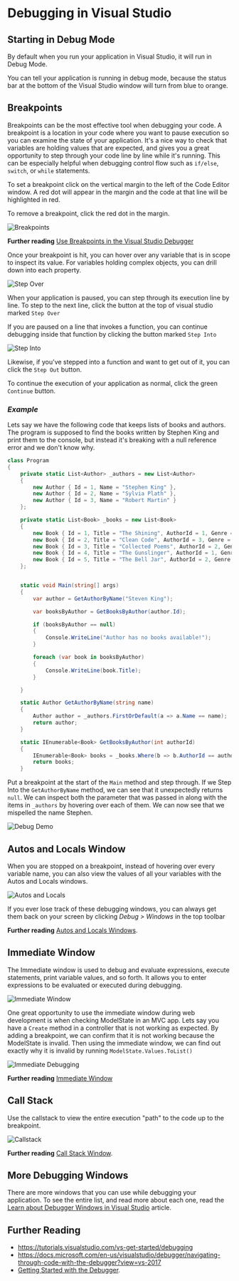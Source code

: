 # Debugging in Visual Studio

## Starting in Debug Mode

By default when you run your application in Visual Studio, it will run in Debug Mode. 

You can tell your application is running in debug mode, because the status bar at the bottom of the Visual Studio window will turn from blue to orange.


## Breakpoints

Breakpoints can be the most effective tool when debugging your code. A breakpoint is a location in your code where you want to pause execution so you can examine the state of your application. It's a nice way to check that variables are holding values that are expected, and gives you a great opportunity to step through your code line by line while it's running. This can be especially helpful when debugging control flow such as `if/else`, `switch`, or `while` statements.

To set a breakpoint click on the vertical margin to the left of the Code Editor window. A red dot will appear in the margin and the code at that line will be highlighted in red.

To remove a breakpoint, click the red dot in the margin.

![Breakpoints](./images/breakpoint.gif)

**Further reading**
[Use Breakpoints in the Visual Studio Debugger](https://docs.microsoft.com/en-us/visualstudio/debugger/using-breakpoints?view=vs-2017)

Once your breakpoint is hit, you can hover over any variable that is in scope to inspect its value. For variables holding complex objects, you can drill down into each property.

![Step Over](./images/StepOver.gif)

When your application is paused, you can step through its execution line by line. To step to the next line, click the button at the top of visual studio marked `Step Over`

If you are paused on a line that invokes a function, you can continue debugging inside that function by clicking the button marked `Step Into`

![Step Into](./images/StepInto.gif)

Likewise, if you've stepped into a function and want to get out of it, you can click the `Step Out` button.

To continue the execution of your application as normal, click the green `Continue` button.

### _Example_

Lets say we have the following code that keeps lists of books and authors. The program is supposed to find the books written by Stephen King and print them to the console, but instead it's breaking with a null reference error and we don't know why.

```csharp
class Program
{
    private static List<Author> _authors = new List<Author>
    {
        new Author { Id = 1, Name = "Stephen King" },
        new Author { Id = 2, Name = "Sylvia Plath" },
        new Author { Id = 3, Name = "Robert Martin" }
    };

    private static List<Book> _books = new List<Book>
    {
        new Book { Id = 1, Title = "The Shining", AuthorId = 1, Genre = "Horror" },
        new Book { Id = 2, Title = "Clean Code", AuthorId = 3, Genre = "Software" },
        new Book { Id = 3, Title = "Collected Poems", AuthorId = 2, Genre = "Poetry" },
        new Book { Id = 4, Title = "The Gunslinger", AuthorId = 1, Genre = "Fiction" },
        new Book { Id = 5, Title = "The Bell Jar", AuthorId = 2, Genre = "Fiction" },
    };


    static void Main(string[] args)
    {
        var author = GetAuthorByName("Steven King");

        var booksByAuthor = GetBooksByAuthor(author.Id);

        if (booksByAuthor == null)
        {
            Console.WriteLine("Author has no books available!");
        }

        foreach (var book in booksByAuthor)
        {
            Console.WriteLine(book.Title);
        }

    }

    static Author GetAuthorByName(string name)
    {
        Author author = _authors.FirstOrDefault(a => a.Name == name);
        return author;
    }

    static IEnumerable<Book> GetBooksByAuthor(int authorId)
    {
        IEnumerable<Book> books = _books.Where(b => b.AuthorId == authorId);
        return books;
    }
```

Put a breakpoint at the start of the `Main` method and step through. If we Step Into the `GetAuthorByName` method, we can see that it unexpectedly returns `null`. We can inspect both the parameter that was passed in along with the items in `_authors` by hovering over each of them. We can now see that we mispelled the name Stephen.

![Debug Demo](./images/DebugDemo.gif)

## Autos and Locals Window

When you are stopped on a breakpoint, instead of hovering over every variable name, you can also view the values of all your variables with the Autos and Locals windows.

![Autos and Locals](./images/autos_locals.gif)

If you ever lose track of these debugging windows, you can always get them back on your screen by clicking _Debug > Windows_ in the top toolbar

**Further reading**
[Autos and Locals Windows](https://docs.microsoft.com/en-us/visualstudio/debugger/autos-and-locals-windows?view=vs-2017).

## Immediate Window

The Immediate window is used to debug and evaluate expressions, execute statements, print variable values, and so forth. It allows you to enter expressions to be evaluated or executed during debugging.

![Immediate Window](./images/immediate.gif)

One great opportunity to use the immediate window during web development is when checking ModelState in an MVC app. Lets say you have a `Create` method in a controller that is not working as expected. By adding a breakpoint, we can confirm that it is not working because the ModelState is invalid. Then using the immediate window, we can find out exactly why it is invalid by running `ModelState.Values.ToList()`

![Immediate Debugging](./images/ImmediateDebugging.gif)

**Further reading**
[Immediate Window](https://docs.microsoft.com/en-us/visualstudio/ide/reference/immediate-window?view=vs-2017)

## Call Stack

Use the callstack to view the entire execution "path" to the code up to the breakpoint.

![Callstack](./images/callstack.gif)

**Further reading**
[Call Stack Window](https://docs.microsoft.com/en-us/visualstudio/debugger/how-to-use-the-call-stack-window?view=vs-2017).

## More Debugging Windows

There are more windows that you can use while debugging your application. To see the entire list, and read more about each one, read the [Learn about Debugger Windows in Visual Studio](https://docs.microsoft.com/en-us/visualstudio/debugger/debugger-windows?view=vs-2017) article.


## Further Reading
* https://tutorials.visualstudio.com/vs-get-started/debugging
* https://docs.microsoft.com/en-us/visualstudio/debugger/navigating-through-code-with-the-debugger?view=vs-2017 
* [Getting Started with the Debugger](https://msdn.microsoft.com/en-us/library/k0k771bt.aspx).
